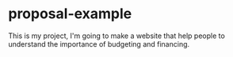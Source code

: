 # proposal-example

This is my project, I'm going to make a website that help people to understand the importance of budgeting and financing.
